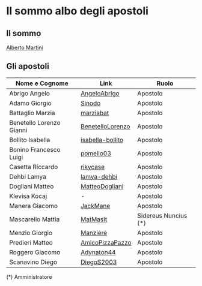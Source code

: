 # Il sommo albo degli apostoli

## Il sommo
[Alberto Martini](https://github.com/profMartini)
## Gli apostoli
|Nome e Cognome|Link|Ruolo|
|----|----|----|
|Abrigo Angelo|[AngeloAbrigo](https://github.com/AngeloAbrigo)|Apostolo|
|Adamo Giorgio|[Sinodo](https://github.com/Sinodo)|Apostolo|
|Battaglio Marzia|[marziabat](https://github.com/marziabat)|Apostolo|
|Benetello Lorenzo Gianni|[BenetelloLorenzo](https://github.com/BenetelloLorenzo)|Apostolo|
|Bollito Isabella|[isabella-bollito](https://github.com/isabella-bollito)|Apostolo|
|Bonino Francesco Luigi|[pomello03](https://github.com/pomello03)|Apostolo|
|Casetta Riccardo|[rikycase](https://github.com/rikycase)|Apostolo|
|Dehbi Lamya|[lamya-dehbi](https://github.com/lamya-dehbi)|Apostolo|
|Dogliani Matteo|[MatteoDogliani](https://github.com/MatteoDogliani)|Apostolo|
|Klevisa Kocaj|-|Apostolo|
|Manera Giacomo|[JackMane](https://github.com/JackMane)|Apostolo|
|Mascarello Mattia|[MatMasIt](https://github.com/MatMasIt)|Sidereus Nuncius (*)|
|Menzio Giorgio|[Manziere](https://github.com/Manziere)|Apostolo|
|Predieri Matteo|[AmicoPizzaPazzo](https://github.com/AmicoPizzaPazzo)|Apostolo|
|Roggero Giacomo|[Adynaton44](https://github.com/Adynaton44)|Apostolo|
|Scanavino Diego|[DiegoS2003](https://github.com/DiegoS2003)|Apostolo|

(*) Amministratore
